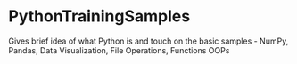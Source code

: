 # PythonTrainingSamples
Gives brief idea of what Python is and touch on the basic samples - NumPy, Pandas, Data Visualization, File Operations, Functions OOPs
